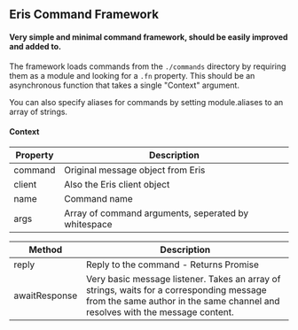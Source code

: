 ## Eris Command Framework
#### Very simple and minimal command framework, should be easily improved and added to.

The framework loads commands from the ``./commands`` directory by requiring them as a module and looking for a ``.fn`` property.
This should be an asynchronous function that takes a single "Context" argument.

You can also specify aliases for commands by setting module.aliases to an array of strings.

#### Context
| Property | Description |
| - | - |
| command | Original message object from Eris |
| client | Also the Eris client object |
| name | Command name |
| args | Array of command arguments, seperated by whitespace |

| Method | Description |
| - | - |
| reply | Reply to the command - Returns Promise |
| awaitResponse | Very basic message listener. Takes an array of strings, waits for a corresponding message from the same author in the same channel and resolves with the message content. |
